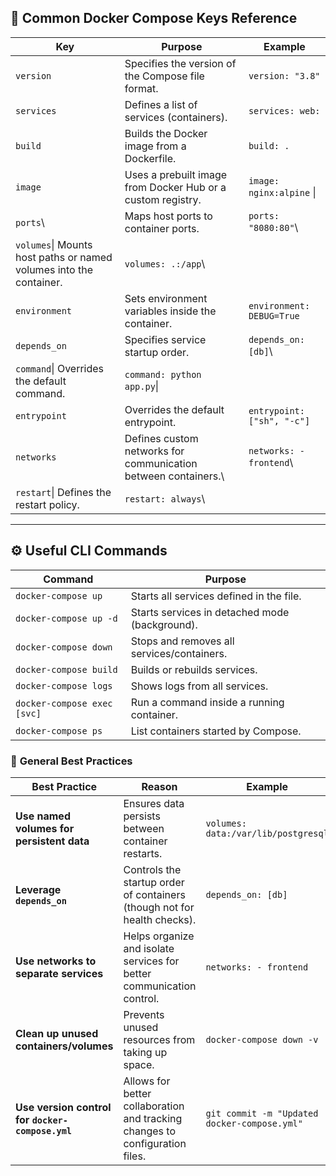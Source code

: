 ## 🔧 Common Docker Compose Keys Reference

| **Key**             | **Purpose**| **Example** |
|---------------------|-------------|----------|
| `version`           | Specifies the version of the Compose file format.      | `version: "3.8"`|
| `services`          | Defines a list of services (containers).               | `services: web:`                   |
| `build`             | Builds the Docker image from a Dockerfile.             | `build: .`      |
| `image`             | Uses a prebuilt image from Docker Hub or a custom registry.                | `image: nginx:alpine`   \|
| `ports`\  | Maps host ports to container ports.| `ports: "8080:80"`\      |
| `volumes`\| Mounts host paths or named volumes into the container. | `volumes: .:/app`\       |
| `environment`       | Sets environment variables inside the container.       | `environment: DEBUG=True`          |
| `depends_on`        | Specifies service startup order.   | `depends_on: [db]`\      |
| `command`\| Overrides the default command.     | `command: python app.py`\|
| `entrypoint`        | Overrides the default entrypoint.  | `entrypoint: ["sh", "-c"]`         |
| `networks`          | Defines custom networks for communication between containers.\   | `networks: - frontend`\  |
| `restart`\| Defines the restart policy.        | `restart: always`\       |

---

## ⚙️ Useful CLI Commands

| **Command**| **Purpose**                                      |
|-------------------------------|--------------------------------------------------|
| `docker-compose up`           | Starts all services defined in the file.         |
| `docker-compose up -d`        | Starts services in detached mode (background).   |
| `docker-compose down`         | Stops and removes all services/containers.       |
| `docker-compose build`        | Builds or rebuilds services.                     |
| `docker-compose logs`         | Shows logs from all services.                    |
| `docker-compose exec [svc]`   | Run a command inside a running container.        |
| `docker-compose ps`           | List containers started by Compose.              |



### 🔄 **General Best Practices**

| **Best Practice**                        | **Reason**                                                 | **Example**                                       |
|------------------------------------------|-----------------------------------------------------------|---------------------------------------------------|
| **Use named volumes for persistent data** | Ensures data persists between container restarts.         | `volumes: data:/var/lib/postgresql`               |
| **Leverage `depends_on`**                 | Controls the startup order of containers (though not for health checks). | `depends_on: [db]`                               |
| **Use networks to separate services**    | Helps organize and isolate services for better communication control. | `networks: - frontend`                           |
| **Clean up unused containers/volumes**   | Prevents unused resources from taking up space.           | `docker-compose down -v`                         |
| **Use version control for `docker-compose.yml`** | Allows for better collaboration and tracking changes to configuration files. | `git commit -m "Updated docker-compose.yml"`     |